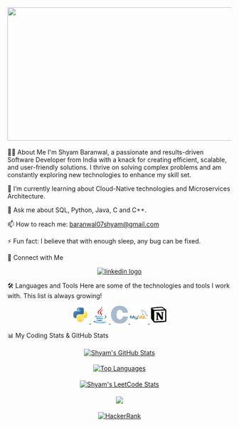 <div align="center">
<img src="https://media.giphy.com/media/dWesBcTLavkZuG35MI/giphy.gif" width="600" height="300"/>
</div>

👨‍💻 About Me
I'm Shyam Baranwal, a passionate and results-driven Software Developer from India with a knack for creating efficient, scalable, and user-friendly solutions. I thrive on solving complex problems and am constantly exploring new technologies to enhance my skill set.

🌱 I’m currently learning about Cloud-Native technologies and Microservices Architecture.

🤔 Ask me about SQL, Python, Java, C and C++.

📫 How to reach me: baranwal07shyam@gmail.com

⚡ Fun fact: I believe that with enough sleep, any bug can be fixed.

🤝 Connect with Me
<p align="center">
<a href="https://www.linkedin.com/in/baranwal07shyam/" target="_blank">
<img src="https://raw.githubusercontent.com/maurodesouza/profile-readme-generator/master/src/assets/icons/social/linkedin/default.svg" width="52" height="40" alt="linkedin logo"  />
</a>
</p>

🛠️ Languages and Tools
Here are some of the technologies and tools I work with. This list is always growing!

<p align="center">
<a href="https://www.python.org" target="_blank" rel="noreferrer"> <img src="https://raw.githubusercontent.com/devicons/devicon/master/icons/python/python-original.svg" alt="python" width="40" height="40"/> </a>
<a href="https://www.java.com" target="_blank" rel="noreferrer"> <img src="https://raw.githubusercontent.com/devicons/devicon/master/icons/java/java-original.svg" alt="java" width="40" height="40"/> </a>
<a href="https://www.cprogramming.com/" target="_blank" rel="noreferrer"> <img src="https://raw.githubusercontent.com/devicons/devicon/master/icons/c/c-original.svg" alt="c" width="40" height="40"/> </a>
<a href="https://www.mysql.com/" target="_blank" rel="noreferrer"> <img src="https://raw.githubusercontent.com/devicons/devicon/master/icons/mysql/mysql-original-wordmark.svg" alt="sql" width="40" height="40"/> </a>
<a href="https://www.notion.so/" target="_blank" rel="noreferrer"> <img src="https://raw.githubusercontent.com/devicons/devicon/master/icons/notion/notion-original.svg" alt="notion" width="40" height="40"/> </a>
</p>

📊 My Coding Stats & GitHub Stats
<div align="center">

<a href="https://github.com/Shyam7705">
<img align="center" src="https://github-readme-stats.vercel.app/api?username=Shyam7705&show_icons=true&theme=tokyonight&hide_border=true&include_all_commits=true&count_private=true" alt="Shyam's GitHub Stats" />
</a>
<br/><br/>
<a href="https://github.com/Shyam7705">
<img align="center" src="https://github-readme-stats.vercel.app/api/top-langs/?username=Shyam7705&layout=compact&theme=tokyonight&hide_border=true" alt="Top Languages" />
</a>
<br/><br/>
<a href="https://leetcode.com/Shyamac/">
<img align="center" src="https://leetcode-stats-card.herokuapp.com/Shyamac" alt="Shyam's LeetCode Stats" />
</a>
<br/><br/>
<a href="https://auth.geeksforgeeks.org/user/baranwal8k15/">
<img align="center" src="https://gfg-readme-stats.vercel.app/api?user_id=baranwal8k15&theme=tokyonight&hide_border=true"/>
</a>
<br/><br/>
<a href="https://www.hackerrank.com/profile/YOUR_HACKERRANK_USERNAME">
<img align="center" src="https://img.shields.io/badge/-HackerRank-2EC866?style=for-the-badge&logo=HackerRank&logoColor=white" alt="HackerRank"/>
</a>

</div>
